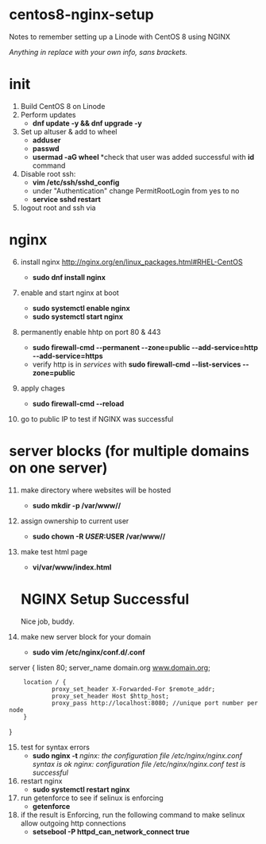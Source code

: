 # centos8-nginx-setup
Notes to remember setting up a Linode with CentOS 8 using NGINX

*Anything in <brackets> replace with your own info, sans brackets.*
    
# init

1. Build CentOS 8 on Linode
2. Perform updates
    - **dnf update -y && dnf upgrade -y**
3. Set up altuser & add to wheel
    - **adduser <altuser>**
    - **passwd <altuser>**
    - **usermad -aG wheel <altuser>**
    *check that user was added successful with **id <altuser>** command
4. Disable root ssh:
    - **vim /etc/ssh/sshd_config**
    - under "Authentication" change PermitRootLogin from yes to no
    - **service sshd restart**
5. logout root and ssh via <altuser>

# nginx

6. install nginx
    http://nginx.org/en/linux_packages.html#RHEL-CentOS
    
    - **sudo dnf install nginx**
7. enable and start nginx at boot
    - **sudo systemctl enable nginx**
    - **sudo systemctl start nginx**
8. permanently enable hhtp on port 80 & 443
    - **sudo firewall-cmd --permanent --zone=public --add-service=http --add-service=https**
    - verify http is in *services* with **sudo firewall-cmd --list-services --zone=public**
9. apply chages
    - **sudo firewall-cmd --reload**
10. go to public IP to test if NGINX was successful

# server blocks (for multiple domains on one server)

11. make directory where websites will be hosted
    - **sudo mkdir -p /var/www/<domain>/**
12. assign ownership to current user
    - **sudo chown -R $USER:$USER /var/www/<domain>/**
13. make test html page
    - **vi/var/www/<domain>index.html**
    
    <html>
        <head>
            <title>NGINX Test Page</title>
        </head>
        <body>
            <h1>NGINX Setup Successful</h1>
                <p>Nice job, buddy.</p>
        </body>
    </html>
14. make new server block for your domain
    - **sudo vim /etc/nginx/conf.d/<domain>.conf**

server {
        listen 80;
        server_name domain.org www.domain.org;

        location / {
                proxy_set_header X-Forwarded-For $remote_addr;
                proxy_set_header Host $http_host;
                proxy_pass http://localhost:8080; //unique port number per node
        }
}

15. test for syntax errors
    - **sudo nginx -t**
        *nginx: the configuration file /etc/nginx/nginx.conf syntax is ok*
        *nginx: configuration file /etc/nginx/nginx.conf test is successful*
16. restart nginx
    - **sudo systemctl restart nginx**
17. run getenforce to see if selinux is enforcing
    - **getenforce**
18. if the result is Enforcing, run the following command to make selinux allow outgoing http connections
    - **setsebool -P httpd_can_network_connect true**



